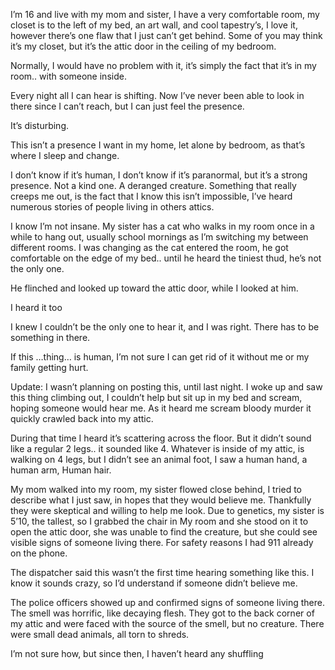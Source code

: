 I’m 16 and live with my mom and sister, I have a very comfortable room, my closet is to the left of my bed, an art wall, and cool tapestry’s, I love it, however there’s one flaw that I just can’t get behind. Some of you may think it’s my closet, but it’s the attic door in the ceiling of my bedroom. 

Normally, I would have no problem with it, it’s simply the fact that it’s in my room.. with someone inside.

Every night all I can hear is shifting. Now I’ve never been able to look in there since I can’t reach, but I can just feel the presence.

It’s disturbing.

This isn’t a presence I want in my home, let alone by bedroom, as that’s where I sleep and change.

I don’t know if it’s human, I don’t know if it’s paranormal, but it’s a strong presence. Not a kind one. A deranged creature. Something that really creeps me out, is the fact that I know this isn’t impossible, I’ve heard numerous stories of people living in others attics. 

I know I’m not insane. My sister has a cat who walks in my room once in a while to hang out, usually school mornings as I’m switching my between different rooms. I was changing as the cat entered the room, he got comfortable on the edge of my bed.. until he heard the tiniest thud, he’s not the only one.

He flinched and looked up toward the attic door, while I looked at him. 

I heard it too

I knew I couldn’t be the only one to hear it, and I was right. There has to be something in there. 

If this …thing… is human, I’m not sure I can get rid of it without me or my family getting hurt. 


Update: I wasn’t planning on posting this, until last night. I woke up and saw this thing climbing out, I couldn’t help but sit up in my bed and scream, hoping someone would hear me. As it heard me scream bloody murder it quickly crawled back into my attic.

During that time I heard it’s scattering across the floor. But it didn’t sound like a regular 2 legs.. it sounded like 4. Whatever is inside of my attic, is walking on 4 legs, but I didn’t see an animal foot, I saw a human hand, a human arm, Human hair. 

My mom walked into my room, my sister flowed close behind, I tried to describe what I just saw, in hopes that they would believe me. Thankfully they were skeptical and willing to help me look. Due to genetics, my sister is 5’10, the tallest, so I grabbed the chair in
My room and she stood on it to open the attic door, she was unable to find the creature, but she could see visible signs of someone living there. For safety reasons I had 911 already on the phone. 

The dispatcher said this wasn’t the first time hearing something like this. I know it sounds crazy, so I’d understand if someone didn’t believe me. 

The police officers showed up and confirmed signs of someone living there. The smell was horrific, like decaying flesh. They got to the back corner of my attic and were faced with the source of the smell, but no creature. There were small dead animals, all torn to shreds.

I’m not sure how, but since then, I haven’t heard any shuffling